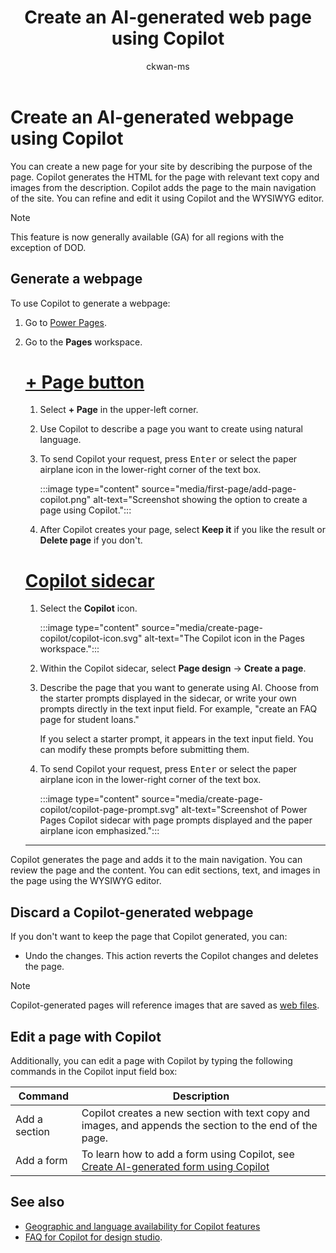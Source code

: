 ﻿---
title: Create an AI-generated web page using Copilot
description: Learn how to create an AI-generated webpage using Copilot in Power Pages.
author: ckwan-ms
ms.topic: conceptual
ms.custom: 
ms.date: 11/19/2024
ms.subservice:
ms.author: ckwan
ms.reviewer: dmartens
ms.collection: 
    - bap-ai-copilot
contributors:
    - clromano
    - DanaMartens
---
# Create an AI-generated webpage using Copilot

You can create a new page for your site by describing the purpose of the page. Copilot generates the HTML for the page with relevant text copy and images from the description. Copilot adds the page to the main navigation of the site. You can refine and edit it using Copilot and the WYSIWYG editor.

> [!NOTE]
> This feature is now generally available (GA) for all regions with the exception of DOD.

## Generate a webpage

To use Copilot to generate a webpage:

1. Go to [Power Pages](https://make.powerpages.microsoft.com/).
1. Go to the **Pages** workspace.

    # [+ Page button](#tab/newpage)

    1. Select **+ Page** in the upper-left corner.
    1. Use Copilot to describe a page you want to create using natural language.
    1. To send Copilot your request, press <kbd>Enter</kbd> or select the paper airplane icon in the lower-right corner of the text box.

        :::image type="content" source="media/first-page/add-page-copilot.png" alt-text="Screenshot showing the option to create a page using Copilot.":::

    1. After Copilot creates your page, select **Keep it** if you like the result or **Delete page** if you don't.

    # [Copilot sidecar](#tab/sidecar)

    1. Select the **Copilot** icon.

        :::image type="content" source="media/create-page-copilot/copilot-icon.svg" alt-text="The Copilot icon in the Pages workspace.":::

    1. Within the Copilot sidecar, select **Page design** -> **Create a page**.

    1. Describe the page that you want to generate using AI. Choose from the starter prompts displayed in the sidecar, or write your own prompts directly in the text input field. For example, "create an FAQ page for student loans."

        If you select a starter prompt, it appears in the text input field. You can modify these prompts before submitting them.

    1. To send Copilot your request, press <kbd>Enter</kbd> or select the paper airplane icon in the lower-right corner of the text box.

        :::image type="content" source="media/create-page-copilot/copilot-page-prompt.svg" alt-text="Screenshot of Power Pages Copilot sidecar with page prompts displayed and the paper airplane icon emphasized.":::

    ---

Copilot generates the page and adds it to the main navigation. You can review the page and the content. You can edit sections, text, and images in the page using the WYSIWYG editor.

## Discard a Copilot-generated webpage

If you don't want to keep the page that Copilot generated, you can:

- Undo the changes. This action reverts the Copilot changes and deletes the page.

> [!NOTE]
> Copilot-generated pages will reference images that are saved as [web files](../configure/web-files.md).

## Edit a page with Copilot

Additionally, you can edit a page with Copilot by typing the following commands in the Copilot input field box:

|Command  |Description  |
|---------|---------|
|Add a section    | Copilot creates a new section with text copy and images, and appends the section to the end of the page.         |
|Add a form     | To learn how to add a form using Copilot, see [Create AI-generated form using Copilot](add-form-copilot.md)         |

## See also

- [Geographic and language availability for Copilot features](https://aka.ms/bapcopilot-intl-report-external)
- [FAQ for Copilot for design studio](../faqs-design-studio.md).
